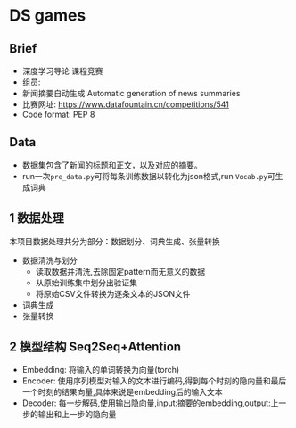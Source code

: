 # DS games
## Brief

- 深度学习导论 课程竞赛
- 组员: 
- 新闻摘要自动生成 
Automatic generation of news summaries
- 比赛网址: https://www.datafountain.cn/competitions/541
- Code format: PEP 8
## Data

- 数据集包含了新闻的标题和正文，以及对应的摘要。
- run一次`pre_data.py`可将每条训练数据以转化为json格式,run `Vocab.py`可生成词典


## 1 数据处理
本项目数据处理共分为部分：数据划分、词典生成、张量转换
+ 数据清洗与划分
  + 读取数据并清洗,去除固定pattern而无意义的数据 
  + 从原始训练集中划分出验证集
  + 将原始CSV文件转换为逐条文本的JSON文件
+ 词典生成  
+ 张量转换  

## 2 模型结构 Seq2Seq+Attention

- Embedding: 将输入的单词转换为向量(torch)
- Encoder: 使用序列模型对输入的文本进行编码,得到每个时刻的隐向量和最后一个时刻的结果向量,具体来说是embedding后的输入文本
- Decoder: 每一步解码,使用输出隐向量,input:摘要的embedding,output:上一步的输出和上一步的隐向量